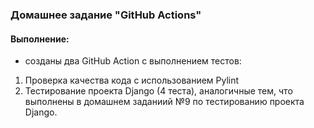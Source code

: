 ### Домашнее задание "GitHub Actions" 
#### Выполнение:
- созданы два GitHub Action с выполнением тестов:
1. Проверка качества кода с использованием Pylint
2. Тестирование проекта Django (4 теста), аналогичные тем, что выполнены в домашнем заданиий №9 по тестированию проекта Django.
